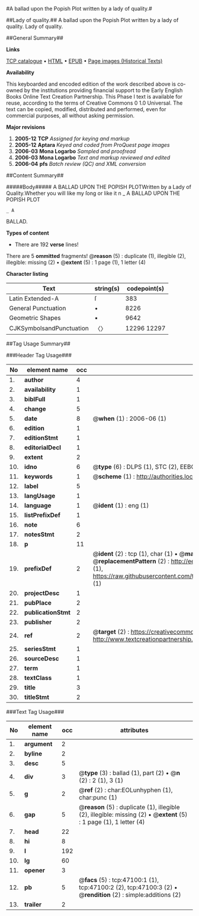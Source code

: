 #A ballad upon the Popish Plot written by a lady of quality.#

##Lady of quality.##
A ballad upon the Popish Plot written by a lady of quality.
Lady of quality.

##General Summary##

**Links**

[TCP catalogue](http://www.ota.ox.ac.uk/tcp/)  • 
[HTML](http://tei.it.ox.ac.uk/tcp/Texts-HTML/free/A55/A55598.html)  • 
[EPUB](http://tei.it.ox.ac.uk/tcp/Texts-EPUB/free/A55/A55598.epub) • 
[Page images (Historical Texts)](https://data.historicaltexts.jisc.ac.uk/view?pubId=eebo-11245126e&pageId=eebo-11245126e-47100-1)

**Availability**

This keyboarded and encoded edition of the
	       work described above is co-owned by the institutions
	       providing financial support to the Early English Books
	       Online Text Creation Partnership. This Phase I text is
	       available for reuse, according to the terms of Creative
	       Commons 0 1.0 Universal. The text can be copied,
	       modified, distributed and performed, even for
	       commercial purposes, all without asking permission.

**Major revisions**

1. __2005-12__ __TCP__ *Assigned for keying and markup*
1. __2005-12__ __Aptara__ *Keyed and coded from ProQuest page images*
1. __2006-03__ __Mona Logarbo__ *Sampled and proofread*
1. __2006-03__ __Mona Logarbo__ *Text and markup reviewed and edited*
1. __2006-04__ __pfs__ *Batch review (QC) and XML conversion*

##Content Summary##

#####Body#####
A
BALLAD
UPON THE
POPISH PLOTWritten by a Lady of Quality.Whether you will like my ſong or like it n
    _ A
BALLAD
UPON THE
POPISH PLOT

    _ A
BALLAD.

**Types of content**

  * There are 192 **verse** lines!

There are 5 **ommitted** fragments! 
 @__reason__ (5) : duplicate (1), illegible (2), illegible: missing (2)  •  @__extent__ (5) : 1 page (1), 1 letter (4)

**Character listing**


|Text|string(s)|codepoint(s)|
|---|---|---|
|Latin Extended-A|ſ|383|
|General Punctuation|•|8226|
|Geometric Shapes|▪|9642|
|CJKSymbolsandPunctuation|〈〉|12296 12297|

##Tag Usage Summary##

###Header Tag Usage###

|No|element name|occ|attributes|
|---|---|---|---|
|1.|__author__|4||
|2.|__availability__|1||
|3.|__biblFull__|1||
|4.|__change__|5||
|5.|__date__|8| @__when__ (1) : 2006-06 (1)|
|6.|__edition__|1||
|7.|__editionStmt__|1||
|8.|__editorialDecl__|1||
|9.|__extent__|2||
|10.|__idno__|6| @__type__ (6) : DLPS (1), STC (2), EEBO-CITATION (1), OCLC (1), VID (1)|
|11.|__keywords__|1| @__scheme__ (1) : http://authorities.loc.gov/ (1)|
|12.|__label__|5||
|13.|__langUsage__|1||
|14.|__language__|1| @__ident__ (1) : eng (1)|
|15.|__listPrefixDef__|1||
|16.|__note__|6||
|17.|__notesStmt__|2||
|18.|__p__|11||
|19.|__prefixDef__|2| @__ident__ (2) : tcp (1), char (1)  •  @__matchPattern__ (2) : ([0-9\-]+):([0-9IVX]+) (1), (.+) (1)  •  @__replacementPattern__ (2) : http://eebo.chadwyck.com/downloadtiff?vid=$1&page=$2 (1), https://raw.githubusercontent.com/textcreationpartnership/Texts/master/tcpchars.xml#$1 (1)|
|20.|__projectDesc__|1||
|21.|__pubPlace__|2||
|22.|__publicationStmt__|2||
|23.|__publisher__|2||
|24.|__ref__|2| @__target__ (2) : https://creativecommons.org/publicdomain/zero/1.0/ (1), http://www.textcreationpartnership.org/docs/. (1)|
|25.|__seriesStmt__|1||
|26.|__sourceDesc__|1||
|27.|__term__|1||
|28.|__textClass__|1||
|29.|__title__|3||
|30.|__titleStmt__|2||


###Text Tag Usage###

|No|element name|occ|attributes|
|---|---|---|---|
|1.|__argument__|2||
|2.|__byline__|2||
|3.|__desc__|5||
|4.|__div__|3| @__type__ (3) : ballad (1), part (2)  •  @__n__ (2) : 2 (1), 3 (1)|
|5.|__g__|2| @__ref__ (2) : char:EOLunhyphen (1), char:punc (1)|
|6.|__gap__|5| @__reason__ (5) : duplicate (1), illegible (2), illegible: missing (2)  •  @__extent__ (5) : 1 page (1), 1 letter (4)|
|7.|__head__|22||
|8.|__hi__|8||
|9.|__l__|192||
|10.|__lg__|60||
|11.|__opener__|3||
|12.|__pb__|5| @__facs__ (5) : tcp:47100:1 (1), tcp:47100:2 (2), tcp:47100:3 (2)  •  @__rendition__ (2) : simple:additions (2)|
|13.|__trailer__|2||
